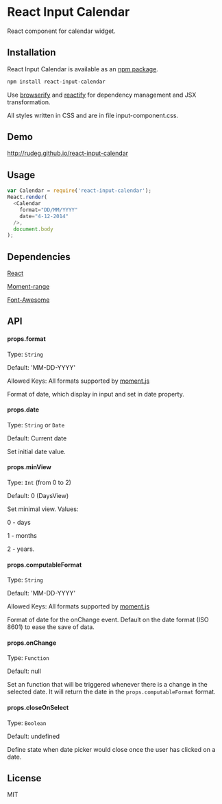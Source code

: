 # React Input Calendar

React component for calendar widget.

## Installation

React Input Calendar is available as an [npm package](https://www.npmjs.org/package/react-input-calendar).
```sh
npm install react-input-calendar
```

Use [browserify](http://browserify.org/) and [reactify](https://github.com/andreypopp/reactify) for dependency management and JSX transformation.

All styles written in CSS and are in file input-component.css.

## Demo

http://rudeg.github.io/react-input-calendar

## Usage

```javascript
var Calendar = require('react-input-calendar');
React.render(
  <Calendar
    format="DD/MM/YYYY"
    date="4-12-2014"
  />,
  document.body
);
```

## Dependencies

[React](http://facebook.github.io/react/)

[Moment-range](https://github.com/gf3/moment-range)

[Font-Awesome](http://fortawesome.github.io/Font-Awesome/)


## API

#### props.format

Type: `String`

Default: 'MM-DD-YYYY'

Allowed Keys: All formats supported by [moment.js](http://momentjs.com/docs/#/parsing/string-format/)

Format of date, which display in input and set in date property.

#### props.date

Type: `String` or `Date`

Default: Current date

Set initial date value.

#### props.minView

Type: `Int` (from 0 to 2)

Default: 0 (DaysView)

Set minimal view. Values:

  0 - days

  1 - months

  2 - years.

#### props.computableFormat

Type: `String`

Default: 'MM-DD-YYYY'

Allowed Keys: All formats supported by [moment.js](http://momentjs.com/docs/#/parsing/string-format/)

Format of date for the onChange event. Default on the  date format (ISO 8601) to ease the save of data.

#### props.onChange

Type: `Function`

Default: null

Set an function that will be triggered whenever there is a change in the selected date. It will return the date in the `props.computableFormat` format.

#### props.closeOnSelect

Type: `Boolean`

Default: undefined

Define state when date picker would close once the user has clicked on a date.

## License

MIT